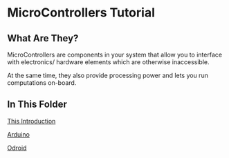 # MicroControllers Tutorial

## What Are They?

MicroControllers are components in your system that allow you to interface with electronics/ hardware elements which are otherwise inaccessible.

At the same time, they also provide processing power and lets you run computations on-board.

## In This Folder

[This Introduction](README.md)

[Arduino](arduino.md)

[Odroid](odroid.md)
